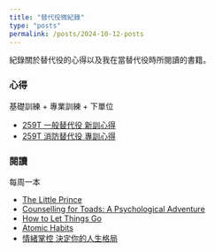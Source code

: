 ```yaml
---
title: "替代役微紀錄"
type: "posts"
permalink: /posts/2024-10-12-posts
---
```


紀錄關於替代役的心得以及我在當替代役時所閱讀的書籍。

### 心得

基礎訓練 + 專業訓練 + 下單位

- [259T 一般替代役 新訓心得](https://jackson1998.medium.com/%E6%96%B0%E8%A8%93%E6%99%82%E9%96%93-9-24-10-11-15d716724680)
- [259T 消防替代役 專訓心得](https://jackson1998.medium.com/259t-%E6%B6%88%E9%98%B2%E6%9B%BF%E4%BB%A3%E5%BD%B9-%E5%B0%88%E8%A8%93%E5%BF%83%E5%BE%97-2d1c61470e9b)

### 閱讀

每周一本

- [The Little Prince](https://jackson1998.medium.com/my-thoughts-about-the-little-prince-5167eda4fed4)
- [Counselling for Toads: A Psychological Adventure](https://jackson1998.medium.com/my-thoughts-about-counselling-for-toads-a-psychological-adventure-36b5980171bc)
- [How to Let Things Go](https://jackson1998.medium.com/my-thoughts-about-how-to-let-things-go-d8bdd104d2af)
- [Atomic Habits](https://medium.com/@jackson1998/my-thoughts-about-atomic-habits-88cfb80583f8)
- [情緒掌控 決定你的人生格局](https://jackson1998.medium.com/my-thoughts-about-%E6%83%85%E7%B7%92%E6%8E%8C%E6%8E%A7-%E6%B1%BA%E5%AE%9A%E4%BD%A0%E7%9A%84%E4%BA%BA%E7%94%9F%E6%A0%BC%E5%B1%80-116fc19f40e8)